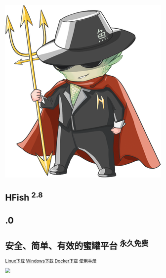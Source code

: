 <!-- _coverpage.md -->

![logo](/images/logo.png ":size=200x202")

# HFish <sup class="version">2.8

# .0</sup>

# 安全、简单、有效的蜜罐平台 <sup class="version">永久免费</sup>


[Linux下载](https://hfish.io/#/2-2-linux)
[Windows下载](https://hfish.io/#/2-3-windows)
[Docker下载](https://hfish.io/#/2-1-docker)
[使用手册](#HFish设计理念)


<!-- 背景图片 -->
![](/images/background.jpg)